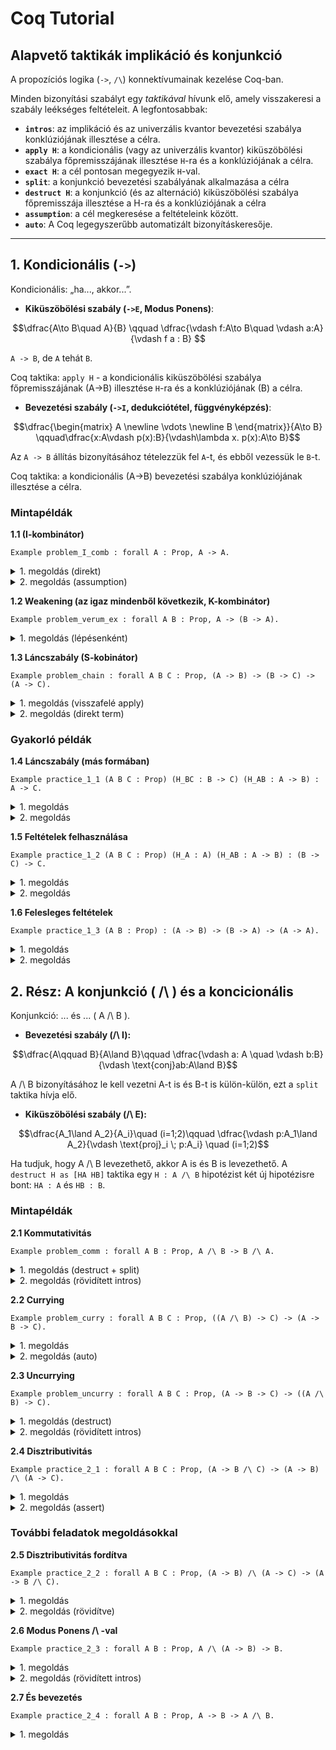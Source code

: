 # Coq Tutorial

## Alapvető taktikák implikáció és konjunkció

A propozíciós logika (`->`, `/\`) konnektívumainak kezelése Coq-ban. 

Minden bizonyítási szabályt egy *taktikával* hívunk elő, amely visszakeresi a szabály leékséges feltételeit. A legfontosabbak:

* **`intros`**: az implikáció és az univerzális kvantor bevezetési szabálya konklúziójának illesztése a célra.
* **`apply H`**: a kondicionális (vagy az univerzális kvantor) kiküszöbölési szabálya főpremisszájának illesztése `H`-ra és a konklúziójának a célra.
* **`exact H`**: a cél pontosan megegyezik `H`-val.
* **`split`**: a konjunkció bevezetési szabályának alkalmazása a célra
* **`destruct H`**: a konjunkció (és az alternáció) kiküszöbölési szabálya főpremisszája illesztése a H-ra és a konklúziójának a célra 
* **`assumption`**: a cél megkeresése a feltételeink között.
* **`auto`**: A Coq legegyszerűbb automatizált bizonyításkeresője. 

---

## 1. Kondicionális (`->`)

Kondicionális: „ha..., akkor...”.

* **Kiküszöbölési szabály (`->E`, Modus Ponens)**:

$$\dfrac{A\to B\quad A}{B} \qquad \dfrac{\vdash f:A\to B\quad \vdash a:A}{\vdash f a : B} $$

`A -> B`, de `A` tehát `B`. 

Coq taktika: `apply H` - a kondicionális kiküszöbölési szabálya főpremisszájának (A->B) illesztése `H`-ra és a konklúziójának (B) a célra.

* **Bevezetési szabály (`->I`, dedukciótétel, függvényképzés)**:
  
$$\dfrac{\begin{matrix} A \newline \vdots \newline B \end{matrix}}{A\to B} \qquad\dfrac{x:A\vdash p(x):B}{\vdash\lambda x. p(x):A\to B}$$

Az `A -> B` állítás bizonyításához tételezzük fel `A`-t, és ebből vezessük le `B`-t.

Coq taktika: a kondicionális (A->B) bevezetési szabálya konklúziójának illesztése a célra.

### Mintapéldák

**1.1 (I-kombinátor)**

````coq
Example problem_I_comb : forall A : Prop, A -> A.
````

<details>
<summary>1. megoldás (direkt)</summary>
  
````coq
Proof.
  intros A H.
  exact H.
Qed.
````
  
Magyarázat: Az intros A H bevezeti a Prop típusú A változót és a H : A feltételt. Ekkor a célunk A lesz, ami pontosan megegyezik H-val.

</details>

<details>
<summary>2. megoldás (assumption)</summary>

````coq
Proof.
  intros A H.
  assumption.
Qed.
````
  
Magyarázat: Az assumption taktika megtalálja, hogy a cél (A) már szerepel a hipotézisek között (H : A), és befejezi a bizonyítást.

</details>


**1.2 Weakening (az igaz mindenből következik, K-kombinátor)**

````coq
Example problem_verum_ex : forall A B : Prop, A -> (B -> A).
````
<details>
<summary>1. megoldás (lépésenként)</summary>

  ````coq
Proof.
  intros A B H_A H_B.
  exact H_A.
Qed.
````

Magyarázat: Két intros-szal bevezetjük az összes feltételt. A cél (A) már szerepel a feltételek között (H_A), a felesleges H_B hipotézist figyelmen kívül hagyjuk.

</details>


**1.3 Láncszabály (S-kobinátor)**

````coq
Example problem_chain : forall A B C : Prop, (A -> B) -> (B -> C) -> (A -> C).
````

<details>
<summary>1. megoldás (visszafelé apply)</summary>

````coq
Proof.
  intros A B C H_AB H_BC H_A.
  apply H_BC.
  apply H_AB.
  exact H_A.
Qed.
````

Magyarázat: A Coq visszafelé építi fel a láncot: az apply H_BC a C célt B-re cseréli, majd az apply H_AB a B célt A-ra, ami már adott.

</details>

<details>
<summary>2. megoldás (direkt term)</summary>

````coq
Proof.
  intros A B C H_AB H_BC H_A.
  exact (H_BC (H_AB H_A)).
Qed.
````

Magyarázat: A bizonyításterm explicit felírásával egy lépésben megadjuk a megoldást.

</details>

### Gyakorló példák

**1.4 Láncszabály (más formában)**

````coq
Example practice_1_1 (A B C : Prop) (H_BC : B -> C) (H_AB : A -> B) : A -> C.
````
<details>

<summary>1. megoldás</summary>
````coq
Proof.
  intros H_A.
  apply H_BC.
  apply H_AB.
  exact H_A.
Qed.
````
</details>

<details>
<summary>2. megoldás</summary>
````coq
Proof.
  intros H_A.
  exact (H_BC (H_AB H_A)).
Qed.
````
</details>

**1.5 Feltételek felhasználása**

````coq
Example practice_1_2 (A B C : Prop) (H_A : A) (H_AB : A -> B) : (B -> C) -> C.
````
<details>
<summary>1. megoldás</summary>

````coq
Proof.
  intros H_BC.
  apply H_BC.
  apply H_AB.
  exact H_A.
Qed.
````
</details>
<details>
<summary>2. megoldás</summary>
Coq
````coq
Proof.
  intros H_BC.
  exact (H_BC (H_AB H_A)).
Qed.
````
</details>

**1.6 Felesleges feltételek**

````coq
Example practice_1_3 (A B : Prop) : (A -> B) -> (B -> A) -> (A -> A).
````
<details>
<summary>1. megoldás</summary>
````coq
Proof.
  intros H_AB H_BA H_A.
  exact H_A.
Qed.
````
</details>
<details>
<summary>2. megoldás</summary>
````coq
Proof.
  intros H_AB H_BA.
  apply problem_I_comb.
Qed.
````coq
</details>

## 2. Rész: A konjunkció ( /\ ) és a koncicionális

Konjunkció: ... és ... ( A /\ B ).

* **Bevezetési szabály (/\ I):**

$$\dfrac{A\qquad B}{A\land B}\qquad \dfrac{\vdash a: A \quad \vdash b:B}{\vdash \text{conj}ab:A\land B}$$

A /\ B bizonyításához le kell vezetni A-t is és B-t is külön-külön, ezt a `split` taktika hívja elő.

* **Kiküszöbölési szabály (/\ E):**

$$\dfrac{A_1\land A_2}{A_i}\quad (i=1;2)\qquad \dfrac{\vdash p:A_1\land A_2}{\vdash \text{proj}_i \; p:A_i} \quad (i=1;2)$$

Ha tudjuk, hogy A /\ B levezethető, akkor A is és B is levezethető. A `destruct H as [HA HB]` taktika egy `H : A /\ B` hipotézist két új hipotézisre bont: `HA : A` és `HB : B`.

### Mintapéldák

**2.1 Kommutativitás**

````coq
Example problem_comm : forall A B : Prop, A /\ B -> B /\ A.
````

<details>
<summary>1. megoldás (destruct + split)</summary>

````coq
Proof.
  intros A B H.
  destruct H as [HA HB].
  split.
  - exact HB. (*az indentelés célra fókuszál*)
  - exact HA.
Qed.
````

Magyarázat: Először destruct-tal szétszedjük az A /\ B feltételt. Utána split-tel kettébontjuk a B /\ A célt. Az első alcél (B) megegyezik HB-vel, a második (A) pedig HA-val.

</details>

<details>
<summary>2. megoldás (rövidített intros)</summary>

````coq
Proof.
  intros A B [HA HB].
  split.
  - assumption.
  - assumption.
Qed.
````

Magyarázat: Az intros is képes destruálni. Az intros [HA HB] egyből szétszedi a következő bevezetendő /\ típusú hipotézist.

</details>

**2.2 Currying**
````coq
Example problem_curry : forall A B C : Prop, ((A /\ B) -> C) -> (A -> B -> C).
````
<details>
<summary>1. megoldás</summary>
````coq
Proof.
  intros A B C H H_A H_B.
  apply H.
  split.
  - exact H_A.
  - exact H_B.
Qed.
````
Magyarázat: A cél C, amihez a H feltétel (A /\ B)-t kér. Ezt a split segítségével, H_A-ból és H_B-ből rakjuk össze.

</details>
<details>
<summary>2. megoldás (auto)</summary>
````coq
Proof.
  auto. (* ezt az AI csinálta, majd lesz tanukságosabb :D *)
Qed.
````
</details>

**2.3 Uncurrying**
````coq
Example problem_uncurry : forall A B C : Prop, (A -> B -> C) -> ((A /\ B) -> C).
````
<details>
<summary>1. megoldás (destruct)</summary>
````coq
Proof.
  intros A B C H H_AB.
  destruct H_AB as [HA HB].
  apply H.
  - exact HA.
  - exact HB.
Qed.
````
Magyarázat: A H : A -> B -> C feltétel alkalmazásához két argumentum kell: egy A és egy B. Ezeket a destruct H_AB segítségével nyerjük ki.

</details>
<details>
<summary>2. megoldás (rövidített intros)</summary>

````coq
Proof.
  intros A B C H [HA HB].
  apply H.
  - assumption.
  - assumption.
Qed.
````
</details>

**2.4 Disztributivitás**
````coq
Example practice_2_1 : forall A B C : Prop, (A -> B /\ C) -> (A -> B) /\ (A -> C).
````
<details>
<summary>1. megoldás</summary>
````coq
Proof.
  intros A B C H.
  split.
  - intros HA.
    apply H in HA.
    destruct HA as [HB HC].
    exact HB.
  - intros HA.
    apply H in HA.
    destruct HA as [HB HC].
    exact HC.
Qed.
````
</details>
<details>
<summary>2. megoldás (assert)</summary>
````coq
Proof.
  intros A B C H.
  split.
  - intros HA.
    assert (K : B /\ C).
    { apply H. exact HA. } (* assert után illik fókuszálni zárójellel*)
    destruct K as [HB HC].
    exact HB.
  - intros HA.
    assert (K : B /\ C).
    { apply H; assumption. }
    destruct K; assumption.
Qed.
````
</details>

### További feladatok megoldásokkal

**2.5 Disztributivitás fordítva**
````coq
Example practice_2_2 : forall A B C : Prop, (A -> B) /\ (A -> C) -> (A -> B /\ C).
````
<details>
<summary>1. megoldás</summary>

````coq
Proof.
  intros A B C H.
  destruct H as [H_AB H_AC].
  intros HA.
  split.
  - apply H_AB. exact HA.
  - apply H_AC. exact HA.
Qed.
````

</details>
<details>
<summary>2. megoldás (rövidítve)</summary>

````coq
Proof.
  intros A B C [H_AB H_AC] HA.
  split.
  - apply H_AB; assumption.
  - apply H_AC; assumption.
Qed.
````
  
</details>

**2.6 Modus Ponens /\ -val**

````coq
Example practice_2_3 : forall A B : Prop, A /\ (A -> B) -> B.
````

<details>
<summary>1. megoldás</summary>

  ````coq
Proof.
  intros A B H.
  destruct H as [HA H_AB].
  apply H_AB.
  exact HA.
Qed.
````

</details>
<details>
<summary>2. megoldás (rövidített intros)</summary>
````coq
Proof.
  intros A B [HA H_AB].
  apply H_AB; assumption.
Qed.
````
  
</details>

**2.7 És bevezetés**

````coq
Example practice_2_4 : forall A B : Prop, A -> B -> A /\ B.
````

<details>
<summary>1. megoldás</summary>
  
````coq
Proof.
  intros A B HA HB.
  split.
  - exact HA.
  - exact HB.
Qed.
````
  
</details>
